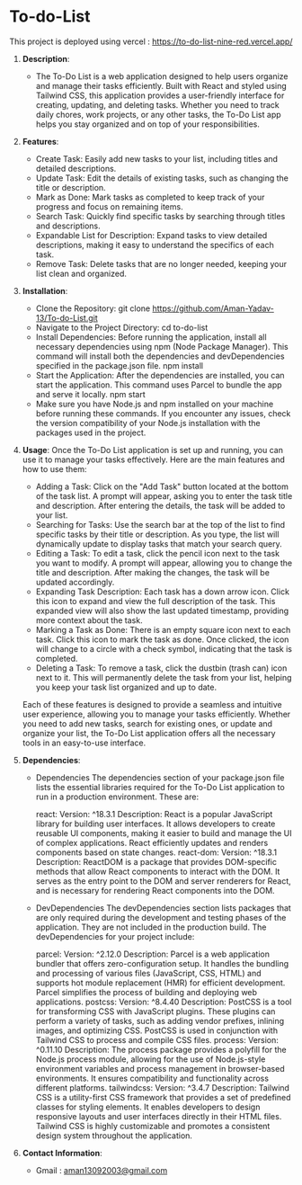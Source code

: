 # To-do-List

This project is deployed using vercel : https://to-do-list-nine-red.vercel.app/

1. **Description**:
   - The To-Do List is a web application designed to help users organize and manage their tasks efficiently. Built with React and styled using Tailwind CSS, this application provides a user-friendly interface for creating, updating, and deleting tasks. Whether you need to track daily chores, work projects, or any other tasks, the To-Do List app helps you stay organized and on top of your responsibilities.

2. **Features**:
   - Create Task: Easily add new tasks to your list, including titles and detailed descriptions.
   - Update Task: Edit the details of existing tasks, such as changing the title or description.
   - Mark as Done: Mark tasks as completed to keep track of your progress and focus on remaining items.
   - Search Task: Quickly find specific tasks by searching through titles and descriptions.
   - Expandable List for Description: Expand tasks to view detailed descriptions, making it easy to understand the specifics of each task.
   - Remove Task: Delete tasks that are no longer needed, keeping your list clean and organized.

3. **Installation**:
   - Clone the Repository:
            git clone https://github.com/Aman-Yadav-13/To-do-List.git
   - Navigate to the Project Directory:
            cd to-do-list
   - Install Dependencies:
        Before running the application, install all necessary dependencies using npm (Node Package Manager). This command will install both the dependencies and devDependencies specified in the package.json file.
            npm install
   - Start the Application:
        After the dependencies are installed, you can start the application. This command uses Parcel to bundle the app and serve it locally.
            npm start
   - Make sure you have Node.js and npm installed on your machine before running these commands. If you encounter any issues, check the version compatibility of your Node.js installation with the packages used in the project.

4. **Usage**:
    Once the To-Do List application is set up and running, you can use it to manage your tasks effectively. Here are the main features and how to use them:

    - Adding a Task:
        Click on the "Add Task" button located at the bottom of the task list.
        A prompt will appear, asking you to enter the task title and description.
        After entering the details, the task will be added to your list.
    - Searching for Tasks:
        Use the search bar at the top of the list to find specific tasks by their title or description.
        As you type, the list will dynamically update to display tasks that match your search query.
    - Editing a Task:
        To edit a task, click the pencil icon next to the task you want to modify.
        A prompt will appear, allowing you to change the title and description.
        After making the changes, the task will be updated accordingly.
    - Expanding Task Description:
        Each task has a down arrow icon. Click this icon to expand and view the full description of the task.
        This expanded view will also show the last updated timestamp, providing more context about the task.
    - Marking a Task as Done:
        There is an empty square icon next to each task. Click this icon to mark the task as done.
        Once clicked, the icon will change to a circle with a check symbol, indicating that the task is completed.
    - Deleting a Task:
        To remove a task, click the dustbin (trash can) icon next to it.
        This will permanently delete the task from your list, helping you keep your task list organized and up to date.

    Each of these features is designed to provide a seamless and intuitive user experience, allowing you to manage your tasks efficiently. Whether you need to add new tasks, search for existing ones, or update and organize your list, the To-Do List application offers all the necessary tools in an easy-to-use interface.    

5. **Dependencies**:
   - Dependencies
        The dependencies section of your package.json file lists the essential libraries required for the To-Do List application to run in a production environment. These are:

        react:
            Version: ^18.3.1
            Description: React is a popular JavaScript library for building user interfaces. It allows developers to create reusable UI components, making it easier to build and manage the UI of complex applications. React efficiently updates and renders components based on state changes.
        react-dom:
            Version: ^18.3.1
            Description: ReactDOM is a package that provides DOM-specific methods that allow React components to interact with the DOM. It serves as the entry point to the DOM and server renderers for React, and is necessary for rendering React components into the DOM.

    - DevDependencies
        The devDependencies section lists packages that are only required during the development and testing phases of the application. They are not included in the production build. The devDependencies for your project include:

        parcel:
            Version: ^2.12.0
            Description: Parcel is a web application bundler that offers zero-configuration setup. It handles the bundling and processing of various files (JavaScript, CSS, HTML) and supports hot module replacement (HMR) for efficient development. Parcel simplifies the process of building and deploying web applications.
        postcss:
            Version: ^8.4.40
            Description: PostCSS is a tool for transforming CSS with JavaScript plugins. These plugins can perform a variety of tasks, such as adding vendor prefixes, inlining images, and optimizing CSS. PostCSS is used in conjunction with Tailwind CSS to process and compile CSS files.
        process:
            Version: ^0.11.10
            Description: The process package provides a polyfill for the Node.js process module, allowing for the use of Node.js-style environment variables and process management in browser-based environments. It ensures compatibility and functionality across different platforms.
        tailwindcss:
            Version: ^3.4.7
            Description: Tailwind CSS is a utility-first CSS framework that provides a set of predefined classes for styling elements. It enables developers to design responsive layouts and user interfaces directly in their HTML files. Tailwind CSS is highly customizable and promotes a consistent design system throughout the application.

6. **Contact Information**:
    - Gmail : aman13092003@gmail.com
